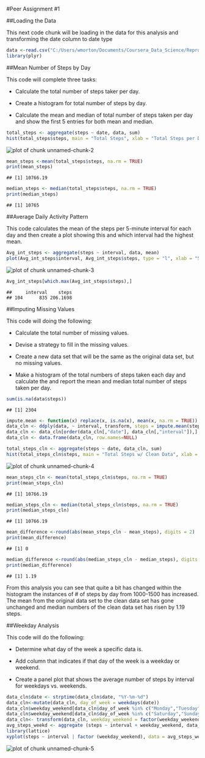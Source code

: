 #Peer Assignment #1

##Loading the Data

This next code chunk will be loading in the data for this analysis and transforming the date column to date type


```r
data <-read.csv("C:/Users/wmorton/Documents/Coursera_Data_Science/Reproducible_Research/PeerProject1/activity.csv", stringsAsFactors = FALSE)
library(plyr)
```

##Mean Number of Steps by Day 

This code will complete three tasks:

- Calculate the total number of steps taker per day.

- Create a histogram for total number of steps by day.

- Calculate the mean and median of total number of steps taken per day and show the first 5 entries for both mean and median.
  
  

```r
total_steps <- aggregate(steps ~ date, data, sum)
hist(total_steps$steps, main = "Total Steps", xlab = "Total Steps per Day")
```

![plot of chunk unnamed-chunk-2](figure/unnamed-chunk-2-1.png) 

```r
mean_steps <-mean(total_steps$steps, na.rm = TRUE)
print(mean_steps)
```

```
## [1] 10766.19
```

```r
median_steps <- median(total_steps$steps, na.rm = TRUE)
print(median_steps)
```

```
## [1] 10765
```

##Average Daily Activity Pattern

This code calculates the mean of the steps per 5-minute interval for each day and then create a plot showing this and which interval had the highest mean.


```r
Avg_int_steps <- aggregate(steps ~ interval, data, mean)
plot(Avg_int_steps$interval, Avg_int_steps$steps, type = "l", xlab = "5 Minute Interval", ylab = "Average Number of Steps", main = "Average Number of Steps by Interval")
```

![plot of chunk unnamed-chunk-3](figure/unnamed-chunk-3-1.png) 

```r
Avg_int_steps[which.max(Avg_int_steps$steps),] 
```

```
##     interval    steps
## 104      835 206.1698
```

##Imputing Missing Values

This code will doing the following:

- Calculate the total number of missing values.

- Devise a strategy to fill in the missing values.

- Create a new data set that will be the same as the original data set, but no missing values.

- Make a histogram of the total numbers of steps taken each day and calculate the and report the mean and median total number of steps taken          per day.


```r
sum(is.na(data$steps))
```

```
## [1] 2304
```

```r
impute.mean <- function(x) replace(x, is.na(x), mean(x, na.rm = TRUE))
data_cln <- ddply(data, ~ interval, transform, steps = impute.mean(steps))
data_cln <- data_cln[order(data_cln[,"date"], data_cln[,"interval"]),]
data_cln <- data.frame(data_cln, row.names=NULL)

total_steps_cln <- aggregate(steps ~ date, data_cln, sum)
hist(total_steps_cln$steps, main = "Total Steps w/ Clean Data", xlab = "Total Steps per Day")
```

![plot of chunk unnamed-chunk-4](figure/unnamed-chunk-4-1.png) 

```r
mean_steps_cln <- mean(total_steps_cln$steps, na.rm = TRUE)
print(mean_steps_cln)
```

```
## [1] 10766.19
```

```r
median_steps_cln <- median(total_steps_cln$steps, na.rm = TRUE)
print(median_steps_cln)
```

```
## [1] 10766.19
```

```r
mean_difference <-round(abs(mean_steps_cln - mean_steps), digits = 2)
print(mean_difference)
```

```
## [1] 0
```

```r
median_difference <-round(abs(median_steps_cln - median_steps), digits = 2)
print(median_difference)
```

```
## [1] 1.19
```

From this analysis you can see that quite a bit has changed within the histogram the instances of # of steps by day from 1000-1500 has increased. The mean from the original data set to the clean data set has gone unchanged and median numbers of the clean data set has risen by 1.19 steps. 

##Weekday Analysis

This code will do the following: 

- Determine what day of the week a specific data is. 

- Add column that indicates if that day of the week is a weekday or weekend.

- Create a panel plot that shows the average number of steps by interval for weekdays vs. weekends.


```r
data_cln$date <- strptime(data_cln$date, "%Y-%m-%d")
data_cln<-mutate(data_cln, day_of_week = weekdays(date))
data_cln$weekday_weekend[data_cln$day_of_week %in% c("Monday","Tuesday", "Wednesday", "Thursday", "Firday")] <- "Weekday"
data_cln$weekday_weekend[data_cln$day_of_week %in% c("Saturday","Sunday")] <- "Weekend"
data_cln<- transform(data_cln, weekday_weekend = factor(weekday_weekend))
avg_steps_weekd <- aggregate (steps ~ interval + weekday_weekend, data_cln, mean)
library(lattice)
xyplot(steps ~ interval | factor (weekday_weekend), data = avg_steps_weekd, type = "l", layout=c(1,2))
```

![plot of chunk unnamed-chunk-5](figure/unnamed-chunk-5-1.png) 
